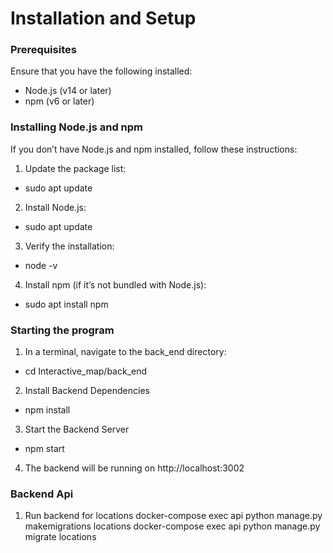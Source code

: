 # Installation and Setup
### Prerequisites
Ensure that you have the following installed:
- Node.js (v14 or later)
- npm (v6 or later)

### Installing Node.js and npm
If you don’t have Node.js and npm installed, follow these instructions:
1. Update the package list:
- sudo apt update

2. Install Node.js:
- sudo apt update

3. Verify the installation:
- node -v

4. Install npm (if it’s not bundled with Node.js):
- sudo apt install npm

### Starting the program
1. In a terminal, navigate to the back_end directory:
- cd Interactive_map/back_end

2. Install Backend Dependencies
- npm install

3. Start the Backend Server
- npm start

4. The backend will be running on http://localhost:3002

### Backend Api 
1. Run backend for locations
docker-compose exec api python manage.py makemigrations locations
docker-compose exec api python manage.py migrate locations
